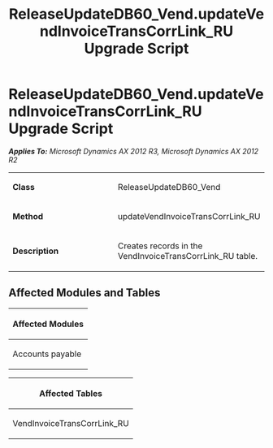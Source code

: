 ﻿---
title: ReleaseUpdateDB60_Vend.updateVendInvoiceTransCorrLink_RU Upgrade Script
TOCTitle: ReleaseUpdateDB60_Vend.updateVendInvoiceTransCorrLink_RU Upgrade Script
ms:assetid: 1fee05de-58d9-4c96-a066-c9b7f3d7a180
ms:mtpsurl: https://msdn.microsoft.com/en-us/library/JJ684875(v=AX.60)
ms:contentKeyID: 49707079
ms.date: 05/18/2015
mtps_version: v=AX.60
---

# ReleaseUpdateDB60\_Vend.updateVendInvoiceTransCorrLink\_RU Upgrade Script 


_**Applies To:** Microsoft Dynamics AX 2012 R3, Microsoft Dynamics AX 2012 R2_

<table>
<colgroup>
<col style="width: 50%" />
<col style="width: 50%" />
</colgroup>
<tbody>
<tr class="odd">
<td><p><strong>Class</strong></p></td>
<td><p>ReleaseUpdateDB60_Vend</p></td>
</tr>
<tr class="even">
<td><p><strong>Method</strong></p></td>
<td><p>updateVendInvoiceTransCorrLink_RU</p></td>
</tr>
<tr class="odd">
<td><p><strong>Description</strong></p></td>
<td><p>Creates records in the VendInvoiceTransCorrLink_RU table.</p></td>
</tr>
</tbody>
</table>


## Affected Modules and Tables

<table>
<colgroup>
<col style="width: 100%" />
</colgroup>
<thead>
<tr class="header">
<th><p>Affected Modules</p></th>
</tr>
</thead>
<tbody>
<tr class="odd">
<td><p>Accounts payable</p></td>
</tr>
</tbody>
</table>


<table>
<colgroup>
<col style="width: 100%" />
</colgroup>
<thead>
<tr class="header">
<th><p>Affected Tables</p></th>
</tr>
</thead>
<tbody>
<tr class="odd">
<td><p>VendInvoiceTransCorrLink_RU</p></td>
</tr>
</tbody>
</table>

  


